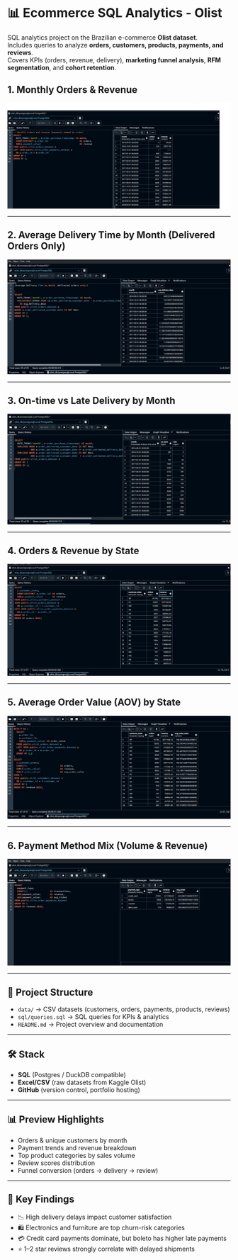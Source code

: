# 📊 Ecommerce SQL Analytics - Olist  

SQL analytics project on the Brazilian e-commerce **Olist dataset**.  
Includes queries to analyze **orders, customers, products, payments, and reviews**.  
Covers KPIs (orders, revenue, delivery), **marketing funnel analysis**, **RFM segmentation**, and **cohort retention**.  


## 1. Monthly Orders & Revenue
![Monthly Orders & Revenue](screenshots/monthly_orders_revenue.png.png)

---

## 2. Average Delivery Time by Month (Delivered Orders Only)
![Average Delivery Time by Month](screenshots/Average%20Delivery%20Time%20by%20Month%20(delivered%20orders%20only).png)

---

## 3. On-time vs Late Delivery by Month
![On-time vs Late Delivery](screenshots/On-time%20vs%20Late%20Delivery%20by%20Month.png)

---

## 4. Orders & Revenue by State
![Orders & Revenue by State](screenshots/Orders%20&%20Revenue%20by%20State.png)

---

## 5. Average Order Value (AOV) by State
![Average Order Value by State](screenshots/Average%20Order%20Value%20(AOV)%20by%20State.png)

---

## 6. Payment Method Mix (Volume & Revenue)
![Payment Method Mix](screenshots/Payment%20Method%20Mix%20(volume%20&%20revenue).png)




---

## 📂 Project Structure  

- `data/` → CSV datasets (customers, orders, payments, products, reviews)  
- `sql/queries.sql` → SQL queries for KPIs & analytics  
- `README.md` → Project overview and documentation  

---

## 🛠 Stack  

- **SQL** (Postgres / DuckDB compatible)  
- **Excel/CSV** (raw datasets from Kaggle Olist)  
- **GitHub** (version control, portfolio hosting)  

---

## 📊 Preview Highlights  

- Orders & unique customers by month  
- Payment trends and revenue breakdown  
- Top product categories by sales volume  
- Review scores distribution  
- Funnel conversion (orders → delivery → review)  

---

## 🔑 Key Findings  

- 📉 High delivery delays impact customer satisfaction  
- 🛍️ Electronics and furniture are top churn-risk categories  
- 💳 Credit card payments dominate, but boleto has higher late payments  
- ⭐ 1–2 star reviews strongly correlate with delayed shipments 
